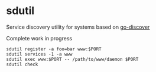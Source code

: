 # sdutil

Service discovery utility for systems based on [go-discover](https://github.com/flynn/go-discover)

Complete work in progress

```
sdutil register -a foo=bar www:$PORT
sdutil services -1 -a www
sdutil exec www:$PORT -- /path/to/www/daemon $PORT
sdutil check 
```